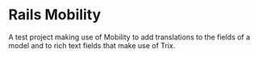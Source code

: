 # Rails Mobility

A test project making use of Mobility to add translations to the fields of a model and to rich text fields that make use of Trix.
